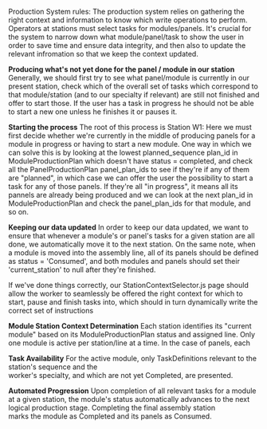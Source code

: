 Production System rules:
The production system relies on gathering the right context and information to know which write operations to perform. Operators at stations must select tasks for modules/panels. It's crucial for the system to narrow down what module/panel/task to show the user in order to save time and ensure data integrity, and then also to update the relevant infromation so that we keep the context updated. 

**Producing what's not yet done for the panel / module in our station**
Generally, we should first try to see what panel/module is currently in our present station, check which of the overall set of tasks which correspond to that module/station (and to our specialty if relevant) are still not finished and offer to start those. If the user has a task in progress he should not be able to start a new one unless he finishes it or pauses it.

**Starting the process**
The root of this process is Station W1: Here we must first decide whether we're currently in the middle of producing panels for a module in progress or having to start a new module. One way in which we can solve this is by looking at the lowest planned_sequence plan_id in ModuleProductionPlan which doesn't have status = completed, and check all the PanelProductionPlan panel_plan_ids to see if they're if any of them are "planned", in which case we can offer the user the possibility to start a task for any of those panels. If they're all "in progress", it means all its pannels are already being produced and we can look at the next plan_id in ModuleProductionPlan and check the panel_plan_ids for that module, and so on.

**Keeping our data updated**
In order to keep our data updated, we want to ensure that whenever a module's or panel's tasks for a given station are all done, we automatically move it to the next station. On the same note, when a module is moved into the assembly line, all of its panels should be defined as status = 'Consumed', and both modules and panels should set their 'current_station' to null after they're finished.

If we've done things correctly, our StationContextSelector.js page should allow the worker to seamlessly be offered the right context for which to start, pause and finish tasks into, which should in turn dynamically write the correct set of instructions

**Module Station Context Determination**
Each station identifies its "current module" based on its ModuleProductionPlan status and assigned line. Only one module is active per station/line at a time. In the case of panels, each   

**Task Availability**
For the active module, only TaskDefinitions relevant to the station's sequence and the  
worker's specialty, and which are not yet Completed, are presented.

**Automated Progression**
Upon completion of all relevant tasks for a module at a given station, the module's 
status automatically advances to the next logical production stage. Completing the final assembly station  
marks the module as Completed and its panels as Consumed.